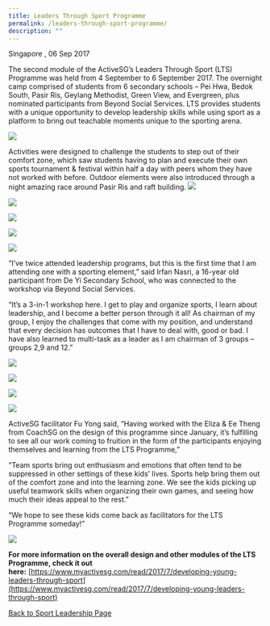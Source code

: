```yaml
---
title: Leaders Through Sport Programme
permalink: /leaders-through-sport-programme/
description: ""
---
```

Singapore , 06 Sep 2017

The second module of the ActiveSG’s Leaders Through Sport (LTS) Programme was held from 4 September to 6 September 2017. The overnight camp comprised of students from 6 secondary schools – Pei Hwa, Bedok South, Pasir Ris, Geylang Methodist, Green View, and Evergreen, plus nominated participants from Beyond Social Services. LTS provides students with a unique opportunity to develop leadership skills while using sport as a platform to bring out teachable moments unique to the sporting arena.

![](/images/Sport%20Leadership%20Latest/Leaders%20Through%20Sport/DSCF1061.jpeg)

Activities were designed to challenge the students to step out of their comfort zone, which saw students having to plan and execute their own sports tournament & festival within half a day with peers whom they have not worked with before. Outdoor elements were also introduced through a night amazing race around Pasir Ris and raft building.
![](/images/Sport%20Leadership%20Latest/Leaders%20Through%20Sport/Rafting_10.jpeg)

![](/images/Sport%20Leadership%20Latest/Leaders%20Through%20Sport/Rafting_1.jpeg)

![](/images/Sport%20Leadership%20Latest/Leaders%20Through%20Sport/Rafting_4.jpeg)

![](/images/Sport%20Leadership%20Latest/Leaders%20Through%20Sport/Night_Walk_6.jpeg)

![](/images/Sport%20Leadership%20Latest/Leaders%20Through%20Sport/Night_Walk_5.jpeg)

“I’ve twice attended leadership programs, but this is the first time that I am attending one with a sporting element,” said Irfan Nasri, a 16-year old participant from De Yi Secondary School, who was connected to the workshop via Beyond Social Services. 

“It’s a 3-in-1 workshop here. I get to play and organize sports, I learn about leadership, and I become a better person through it all! As chairman of my group, I enjoy the challenges that come with my position, and understand that every decision has outcomes that I have to deal with, good or bad. I have also learned to multi-task as a leader as I am chairman of 3 groups – groups 2,9 and 12.”

![](/images/Sport%20Leadership%20Latest/Leaders%20Through%20Sport/Event_2.jpeg)

![](/images/Sport%20Leadership%20Latest/Leaders%20Through%20Sport/Event_9.jpeg)

![](/images/Sport%20Leadership%20Latest/Leaders%20Through%20Sport/Event_10.jpeg)

![](/images/Sport%20Leadership%20Latest/Leaders%20Through%20Sport/Event_12.jpeg)

ActiveSG facilitator Fu Yong said, “Having worked with the Eliza & Ee Theng from CoachSG on the design of this programme since January, it’s fulfilling to see all our work coming to fruition in the form of the participants enjoying themselves and learning from the LTS Programme,” 

“Team sports bring out enthusiasm and emotions that often tend to be suppressed in other settings of these kids’ lives. Sports help bring them out of the comfort zone and into the learning zone. We see the kids picking up useful teamwork skills when organizing their own games, and seeing how much their ideas appeal to the rest.”

“We hope to see these kids come back as facilitators for the LTS Programme someday!”

![](/images/Sport%20Leadership%20Latest/Leaders%20Through%20Sport/z_Finale.jpeg)

**For more information on the overall design and other modules of the LTS Programme, check it out here:** [https://www.myactivesg.com/read/2017/7/developing-young-leaders-through-sport](https://www.myactivesg.com/read/2017/7/developing-young-leaders-through-sport)

[Back to Sport Leadership Page](/sports-education/sports-leadership/latest/)